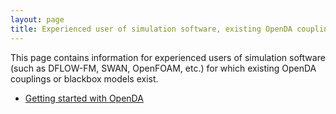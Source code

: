 ```yaml
---
layout: page
title: Experienced user of simulation software, existing OpenDA coupling/blackbox model
---
```

This page contains information for experienced users of simulation software (such as DFLOW-FM, SWAN, OpenFOAM, etc.) for which existing OpenDA couplings or blackbox models exist.

* [Getting started with OpenDA](https://openda-association.github.io/wiki/Getting_started)
